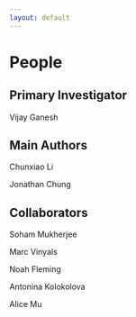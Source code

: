 ```yaml
---
layout: default
---
```


# People

## Primary Investigator
Vijay Ganesh

## Main Authors
Chunxiao Li

Jonathan Chung

## Collaborators
Soham Mukherjee

Marc Vinyals

Noah Fleming

Antonina Kolokolova

Alice Mu